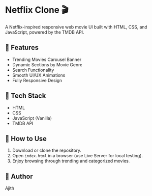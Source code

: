 # Netflix Clone 🎬

A Netflix-inspired responsive web movie UI built with HTML, CSS, and JavaScript, powered by the TMDB API.

## 📌 Features
- Trending Movies Carousel Banner
- Dynamic Sections by Movie Genre
- Search Functionality
- Smooth UI/UX Animations
- Fully Responsive Design

## 📌 Tech Stack
- HTML
- CSS
- JavaScript (Vanilla)
- TMDB API

## 📌 How to Use
1. Download or clone the repository.
2. Open `index.html` in a browser (use Live Server for local testing).
3. Enjoy browsing through trending and categorized movies.

## 📌 Author
Ajith
